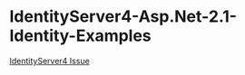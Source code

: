 # IdentityServer4-Asp.Net-2.1-Identity-Examples

[IdentityServer4 Issue](https://github.com/IdentityServer/IdentityServer4/issues/2373)  
